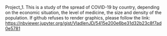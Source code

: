 Project_1. 
This is a study of the spread of COVID-19 by country, 
depending on the economic situation, the level of medicine, 
the size and density of the population.
If github refuses to render graphics, please follow the link:
https://nbviewer.jupyter.org/gist/VladlenJD/5415e200e6be31d32b23c8f7ad0e5781




